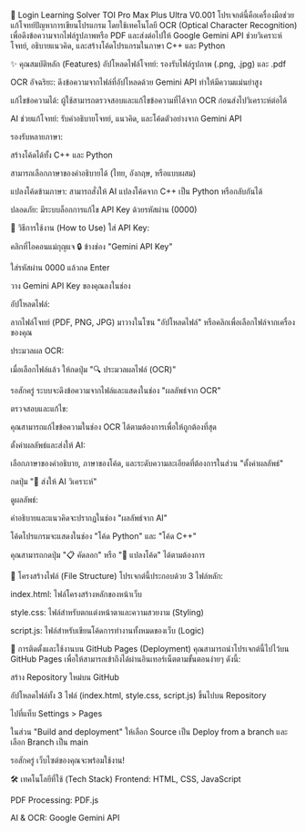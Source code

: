 🚀 Login Learning Solver TOI Pro Max Plus Ultra V0.001
โปรเจกต์นี้คือเครื่องมือช่วยแก้โจทย์ปัญหาการเขียนโปรแกรม โดยใช้เทคโนโลยี OCR (Optical Character Recognition) เพื่อดึงข้อความจากไฟล์รูปภาพหรือ PDF และส่งต่อไปให้ Google Gemini API ช่วยวิเคราะห์โจทย์, อธิบายแนวคิด, และสร้างโค้ดโปรแกรมในภาษา C++ และ Python

✨ คุณสมบัติหลัก (Features)
อัปโหลดไฟล์โจทย์: รองรับไฟล์รูปภาพ (.png, .jpg) และ .pdf

OCR อัจฉริยะ: ดึงข้อความจากไฟล์ที่อัปโหลดด้วย Gemini API ทำให้มีความแม่นยำสูง

แก้ไขข้อความได้: ผู้ใช้สามารถตรวจสอบและแก้ไขข้อความที่ได้จาก OCR ก่อนส่งไปวิเคราะห์ต่อได้

AI ช่วยแก้โจทย์: รับคำอธิบายโจทย์, แนวคิด, และโค้ดตัวอย่างจาก Gemini API

รองรับหลายภาษา:

สร้างโค้ดได้ทั้ง C++ และ Python

สามารถเลือกภาษาของคำอธิบายได้ (ไทย, อังกฤษ, หรือแบบผสม)

แปลงโค้ดข้ามภาษา: สามารถสั่งให้ AI แปลงโค้ดจาก C++ เป็น Python หรือกลับกันได้

ปลอดภัย: มีระบบล็อกการแก้ไข API Key ด้วยรหัสผ่าน (0000)

🔧 วิธีการใช้งาน (How to Use)
ใส่ API Key:

คลิกที่ไอคอนแม่กุญแจ 🔒 ข้างช่อง "Gemini API Key"

ใส่รหัสผ่าน 0000 แล้วกด Enter

วาง Gemini API Key ของคุณลงในช่อง

อัปโหลดไฟล์:

ลากไฟล์โจทย์ (PDF, PNG, JPG) มาวางในโซน "อัปโหลดไฟล์" หรือคลิกเพื่อเลือกไฟล์จากเครื่องของคุณ

ประมวลผล OCR:

เมื่อเลือกไฟล์แล้ว ให้กดปุ่ม "🔍 ประมวลผลไฟล์ (OCR)"

รอสักครู่ ระบบจะดึงข้อความจากไฟล์และแสดงในช่อง "ผลลัพธ์จาก OCR"

ตรวจสอบและแก้ไข:

คุณสามารถแก้ไขข้อความในช่อง OCR ได้ตามต้องการเพื่อให้ถูกต้องที่สุด

ตั้งค่าผลลัพธ์และส่งให้ AI:

เลือกภาษาของคำอธิบาย, ภาษาของโค้ด, และระดับความละเอียดที่ต้องการในส่วน "ตั้งค่าผลลัพธ์"

กดปุ่ม "🤖 ส่งให้ AI วิเคราะห์"

ดูผลลัพธ์:

คำอธิบายและแนวคิดจะปรากฏในช่อง "ผลลัพธ์จาก AI"

โค้ดโปรแกรมจะแสดงในช่อง "โค้ด Python" และ "โค้ด C++"

คุณสามารถกดปุ่ม "📋 คัดลอก" หรือ "🔄 แปลงโค้ด" ได้ตามต้องการ

📁 โครงสร้างไฟล์ (File Structure)
โปรเจกต์นี้ประกอบด้วย 3 ไฟล์หลัก:

index.html: ไฟล์โครงสร้างหลักของหน้าเว็บ

style.css: ไฟล์สำหรับตกแต่งหน้าตาและความสวยงาม (Styling)

script.js: ไฟล์สำหรับเขียนโค้ดการทำงานทั้งหมดของเว็บ (Logic)

🚀 การติดตั้งและใช้งานบน GitHub Pages (Deployment)
คุณสามารถนำโปรเจกต์นี้ไปไว้บน GitHub Pages เพื่อให้สามารถเข้าถึงได้ผ่านอินเทอร์เน็ตตามขั้นตอนง่ายๆ ดังนี้:

สร้าง Repository ใหม่บน GitHub

อัปโหลดไฟล์ทั้ง 3 ไฟล์ (index.html, style.css, script.js) ขึ้นไปบน Repository

ไปที่แท็บ Settings > Pages

ในส่วน "Build and deployment" ให้เลือก Source เป็น Deploy from a branch และเลือก Branch เป็น main

รอสักครู่ เว็บไซต์ของคุณจะพร้อมใช้งาน!

🛠️ เทคโนโลยีที่ใช้ (Tech Stack)
Frontend: HTML, CSS, JavaScript

PDF Processing: PDF.js

AI & OCR: Google Gemini API
